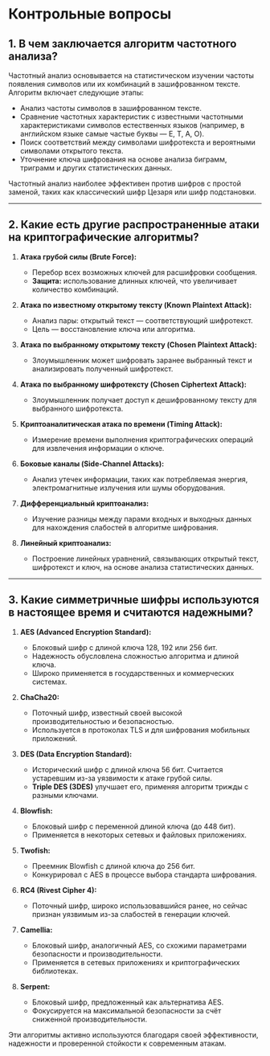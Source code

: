 # Контрольные вопросы

## 1. В чем заключается алгоритм частотного анализа?
Частотный анализ основывается на статистическом изучении частоты появления символов или их комбинаций в зашифрованном тексте. Алгоритм включает следующие этапы:
- Анализ частоты символов в зашифрованном тексте.
- Сравнение частотных характеристик с известными частотными характеристиками символов естественных языков (например, в английском языке самые частые буквы — E, T, A, O).
- Поиск соответствий между символами шифротекста и вероятными символами открытого текста.
- Уточнение ключа шифрования на основе анализа биграмм, триграмм и других статистических данных.

Частотный анализ наиболее эффективен против шифров с простой заменой, таких как классический шифр Цезаря или шифр подстановки.

---

## 2. Какие есть другие распространенные атаки на криптографические алгоритмы?

1. **Атака грубой силы (Brute Force):**
   - Перебор всех возможных ключей для расшифровки сообщения.
   - **Защита:** использование длинных ключей, что увеличивает количество комбинаций.

2. **Атака по известному открытому тексту (Known Plaintext Attack):**
   - Анализ пары: открытый текст — соответствующий шифротекст.
   - Цель — восстановление ключа или алгоритма.

3. **Атака по выбранному открытому тексту (Chosen Plaintext Attack):**
   - Злоумышленник может шифровать заранее выбранный текст и анализировать полученный шифротекст.

4. **Атака по выбранному шифротексту (Chosen Ciphertext Attack):**
   - Злоумышленник получает доступ к дешифрованному тексту для выбранного шифротекста.

5. **Криптоаналитическая атака по времени (Timing Attack):**
   - Измерение времени выполнения криптографических операций для извлечения информации о ключе.

6. **Боковые каналы (Side-Channel Attacks):**
   - Анализ утечек информации, таких как потребляемая энергия, электромагнитные излучения или шумы оборудования.

7. **Дифференциальный криптоанализ:**
   - Изучение разницы между парами входных и выходных данных для нахождения слабостей в алгоритме шифрования.

8. **Линейный криптоанализ:**
   - Построение линейных уравнений, связывающих открытый текст, шифротекст и ключ, на основе анализа статистических данных.

---

## 3. Какие симметричные шифры используются в настоящее время и считаются надежными?

1. **AES (Advanced Encryption Standard):**
   - Блоковый шифр с длиной ключа 128, 192 или 256 бит.
   - Надежность обусловлена сложностью алгоритма и длиной ключа.
   - Широко применяется в государственных и коммерческих системах.

2. **ChaCha20:**
   - Поточный шифр, известный своей высокой производительностью и безопасностью.
   - Используется в протоколах TLS и для шифрования мобильных приложений.

3. **DES (Data Encryption Standard):**
   - Исторический шифр с длиной ключа 56 бит. Считается устаревшим из-за уязвимости к атаке грубой силы.
   - **Triple DES (3DES)** улучшает его, применяя алгоритм трижды с разными ключами.

4. **Blowfish:**
   - Блоковый шифр с переменной длиной ключа (до 448 бит).
   - Применяется в некоторых сетевых и файловых приложениях.

5. **Twofish:**
   - Преемник Blowfish с длиной ключа до 256 бит.
   - Конкурировал с AES в процессе выбора стандарта шифрования.

6. **RC4 (Rivest Cipher 4):**
   - Поточный шифр, широко использовавшийся ранее, но сейчас признан уязвимым из-за слабостей в генерации ключей.

7. **Camellia:**
   - Блоковый шифр, аналогичный AES, со схожими параметрами безопасности и производительности.
   - Применяется в сетевых приложениях и криптографических библиотеках.

8. **Serpent:**
   - Блоковый шифр, предложенный как альтернатива AES.
   - Фокусируется на максимальной безопасности за счёт сниженной производительности.

Эти алгоритмы активно используются благодаря своей эффективности, надежности и проверенной стойкости к современным атакам.

